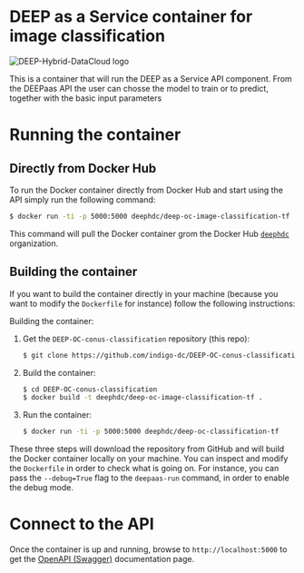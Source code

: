 # DEEP as a Service container for image classification

![DEEP-Hybrid-DataCloud logo](https://deep-hybrid-datacloud.eu/wp-content/uploads/2018/01/logo.png)

This is a container that will run the DEEP as a Service API component. From the DEEPaas API the user can chosse the model to train or to predict, together with the basic input parameters

# Running the container

## Directly from Docker Hub

To run the Docker container directly from Docker Hub and start using the API
simply run the following command:

```bash
$ docker run -ti -p 5000:5000 deephdc/deep-oc-image-classification-tf
```

This command will pull the Docker container grom the Docker Hub
[`deephdc`](https://hub.docker.com/u/deephdc/) organization.

## Building the container

If you want to build the container directly in your machine (because you want
to modify the `Dockerfile` for instance) follow the following instructions:

Building the container:

1. Get the `DEEP-OC-conus-classification` repository (this repo):

    ```bash
    $ git clone https://github.com/indigo-dc/DEEP-OC-conus-classification
    ```

2. Build the container:

    ```bash
    $ cd DEEP-OC-conus-classification
    $ docker build -t deephdc/deep-oc-image-classification-tf .
    ```

3. Run the container:

    ```bash
    $ docker run -ti -p 5000:5000 deephdc/deep-oc-classification-tf
    ```

These three steps will download the repository from GitHub and will build the
Docker container locally on your machine. You can inspect and modify the
`Dockerfile` in order to check what is going on. For instance, you can pass the
`--debug=True` flag to the `deepaas-run` command, in order to enable the debug
mode.

# Connect to the API

Once the container is up and running, browse to `http://localhost:5000` to get
the [OpenAPI (Swagger)](https://www.openapis.org/) documentation page.
